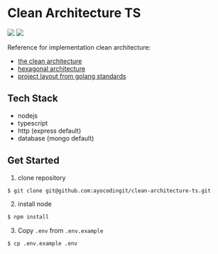 # Clean Architecture TS

<a href="https://codeclimate.com/github/ayocodingit/clean-architecture-ts/maintainability"><img src="https://api.codeclimate.com/v1/badges/386d765f6f1aa1b4a4c8/maintainability" /></a>
<a href="https://codeclimate.com/github/ayocodingit/clean-architecture-ts/test_coverage"><img src="https://api.codeclimate.com/v1/badges/386d765f6f1aa1b4a4c8/test_coverage" /></a>

Reference for implementation clean architecture:

-   [the clean architecture](https://blog.cleancoder.com/uncle-bob/2012/08/13/the-clean-architecture.html)
-   [hexagonal architecture](https://medium.com/ssense-tech/hexagonal-architecture-there-are-always-two-sides-to-every-story-bc0780ed7d9c)
-   [project layout from golang standards](https://github.com/golang-standards/project-layout)

## Tech Stack

-   nodejs
-   typescript
-   http (express default)
-   database (mongo default)

## Get Started

1. clone repository

```bash
$ git clone git@github.com:ayocodingit/clean-architecture-ts.git
```

2. install node

```bash
$ npm install
```

3. Copy `.env` from `.env.example`

```bash
$ cp .env.example .env
```
